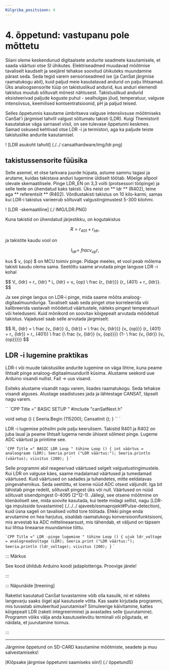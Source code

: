 ```yaml
---
Külgriba_positsioon: 4
---
```


# 4. õppetund: vastupanu pole mõttetu

Siiani oleme keskendunud digitaalsete andurite seadmete kasutamisele, et saada väärtusi otse SI ühikutes. Elektriseadmed muudavad mõõtmise tavaliselt kaudselt ja seejärel tehakse soovitud ühikuteks muundamine pärast seda. Seda tegid varem sensoriseadmed ise (ja CanSat järgmise raamatukogu abil), kuid paljud meie kasutatavad andurid on palju lihtsamad. Üks analoogsensorite tüüp on takistuslikud andurid, kus anduri elemendi takistus muutub sõltuvalt mõnest nähtusest. Takistuslikud andurid eksisteerivad paljude koguste puhul - sealhulgas jõud, temperatuur, valguse intensiivsus, keemilised kontsentratsioonid, pH ja paljud teised.

Selles õppetunnis kasutame ümbritseva valguse intensiivsuse mõõtmiseks CanSat'i järgmisel tahvlil valgust sõltumatu takisti (LDR). Kuigi Themistorit kasutatakse väga sarnasel viisil, on see tulevase õppetunni keskmes. Samad oskused kehtivad otse LDR -i ja termistori, aga ka paljude teiste takistuslike andurite kasutamisel.

! [LDR asukoht tahvlil] (./../ cansathardware/img/ldr.png)

## takistussensorite füüsika

Selle asemel, et otse tarkvara juurde hüpata, astume sammu tagasi ja arutame, kuidas takistava anduri lugemine üldiselt töötab. Mõelge allpool olevale skemaatilisele. Pinge LDR_EN on 3,3 volti (protsessori tööpinge) ja selle teele on ühendatud kaks takisti. Üks neist on ** ldr ** (R402), teine aga ** referentsiit ** (R402). Võrdlustakisti takistus on 10 kilo-karmi, samas kui LDR-i takistus varieerub sõltuvalt valgustingimustest 5-300 kilohmi.

! [LDR -skemaatiline] (./ IMG/LDR.PNG)

Kuna takistid on ühendatud järjestikku, on kogutakistus 

$$
R = r_ {401} + r_ {ldr},
$$

ja takistite kaudu vool on 

$$
I_ {ldr} = \ frac {v_ {op}} {r},
$$

kus $ v_ {op} $ on MCU toimiv pinge. Pidage meeles, et vool peab mõlema takisti kaudu olema sama. Seetõttu saame arvutada pinge languse LDR -i kohal 

$$
V_ {ldr} = r_ {ldr} * i_ {ldr} = v_ {op} \ frac {r_ {ldr}}} {r_ {401} + r_ {ldr}}.
$$

Ja see pinge langus on LDR-i pinge, mida saame mõõta analoog-digitaalmuunduriga. Tavaliselt saab seda pinget otse korreleerida või kalibreerida vastavalt mõõdetud väärtustele, näiteks pingest temperatuuri või heleduseni. Kuid mõnikord on soovitav kõigepealt arvutada mõõdetud takistus. Vajadusel saab selle arvutada järgmiselt:

$$
R_ {ldr} = \ frac {v_ {ldr}} {i_ {ldr}} = \ frac {v_ {ldr}}} {v_ {op}}} (r_ {401} + r_ {ldr}) = r_ {401}) \ frac {\ frac {v_ {ldr}} {v_ {op}}}} {1- \ frac {v_ {ldr}} {v_ {op}}}}}
$$

## LDR -i lugemine praktikas

LDR-i või muude takistuslike andurite lugemine on väga lihtne, kuna peame lihtsalt pinge analoog-digitaalmuundurilt küsima. Alustame seekord uue Arduino visandi nullist. Fail -> uus visand.

Esiteks alustame visandit nagu varem, lisades raamatukogu. Seda tehakse visandi alguses. Alustage seadistuses jada ja lähtestage CANSAT, täpselt nagu varem.

`` `CPP Title =" BASIC SETUP "
#include "canSatNext.h"

void setup () {
  Seeria.Begin (115200);
  Cansatinit ();
}
`` `

LDR -i lugemise põhsilm pole palju keerulisem. Takistid R401 ja R402 on juba laual ja peame lihtsalt lugema nende ühisest sõlmest pinge. Lugeme ADC väärtust ja printime see.

`` `CPP Title =" BASIC LDR Loop "
tühine Loop () {
    int väärtus = analoograam (LDR);
    Seeria.print ("LDR väärtus:");
    Seeria.println (väärtus);
    viivitus (200);
}
`` `

Selle programmi abil reageerivad väärtused selgelt valgustustingimustele. Kui LDR on valguse käes, saame madalamad väärtused ja tumedamad väärtused. Kuid väärtused on sadades ja tuhandetes, mitte eeldatavas pingevahemikus. Seda seetõttu, et loeme nüüd ADC otsest väljundit. Iga bit tähistab pinge redelit, sõltuvalt pingest üks või null. Väärtused on nüüd sõltuvalt sisendpingest 0-4095 (2^12-1). Jällegi, see otsene mõõtmine on tõenäoliselt see, mida soovite kasutada, kui teete midagi sellist, nagu [LDR-iga impulsside tuvastamine] (./../../ ajaveeb/esmaprojekt#Pulse-detection), kuid üsna sageli on tavalised voltid tore töötada. Ehkki pinge enda arvutamine on hea harjutus, sisaldab raamatukogu konversioonifunktsiooni, mis arvestab ka ADC mittelineaarsust, mis tähendab, et väljund on täpsem kui lihtsa lineaarse muundamise tõttu.

`` `CPP Title =" LDR -pinge lugemine "
tühine Loop () {
    ujuk ldr_voltage = analogreadvoltage (LDR);
    Seeria.print ("LDR väärtus:");
    Seeria.println (ldr_voltage);
    viivitus (200);
}
`` `

::: Märkus

See kood ühildub Arduino koodi jadaplotteriga. Proovige järele!

:::

::: Näpunäide [treening]

Raketist kasutatud CanSat tuvastamine võib olla kasulik, nii et näiteks langevarju saaks õigel ajal kasutusele võtta. Kas saate kirjutada programmi, mis tuvastab simuleeritud juurutamise? Simuleerige käivitamine, kattes kõigepealt LDR (raketi integreerimine) ja avastades selle (juurutamine). Programm võiks välja anda kasutuselevõtu terminali või pilgutada, et näidata, et juurutamine toimus.

:::

---

Järgmine õppetund on SD-CARD kasutamine mõõtmiste, seadete ja muu salvestamiseks!

[Klõpsake järgmise õppetunni saamiseks siin!] (./ õppetund5)